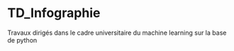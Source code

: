 # TD_Infographie

Travaux dirigés dans le cadre universitaire du machine learning sur la base de python
